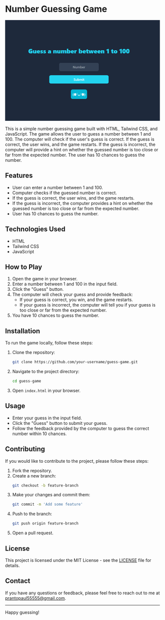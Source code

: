 # Number Guessing Game

![Screenshot of the Game](ss.png)

This is a simple number guessing game built with HTML, Tailwind CSS, and JavaScript. The game allows the user to guess a number between 1 and 100. The computer will check if the user's guess is correct. If the guess is correct, the user wins, and the game restarts. If the guess is incorrect, the computer will provide a hint on whether the guessed number is too close or far from the expected number. The user has 10 chances to guess the number.

## Features

- User can enter a number between 1 and 100.
- Computer checks if the guessed number is correct.
- If the guess is correct, the user wins, and the game restarts.
- If the guess is incorrect, the computer provides a hint on whether the guessed number is too close or far from the expected number.
- User has 10 chances to guess the number.

## Technologies Used

- HTML
- Tailwind CSS
- JavaScript

## How to Play

1. Open the game in your browser.
2. Enter a number between 1 and 100 in the input field.
3. Click the "Guess" button.
4. The computer will check your guess and provide feedback:
   - If your guess is correct, you win, and the game restarts.
   - If your guess is incorrect, the computer will tell you if your guess is too close or far from the expected number.
5. You have 10 chances to guess the number.

## Installation

To run the game locally, follow these steps:

1. Clone the repository:
    ```bash
    git clone https://github.com/your-username/guess-game.git
    ```
2. Navigate to the project directory:
    ```bash
    cd guess-game
    ```
3. Open `index.html` in your browser.

## Usage

- Enter your guess in the input field.
- Click the "Guess" button to submit your guess.
- Follow the feedback provided by the computer to guess the correct number within 10 chances.

## Contributing

If you would like to contribute to the project, please follow these steps:

1. Fork the repository.
2. Create a new branch:
    ```bash
    git checkout -b feature-branch
    ```
3. Make your changes and commit them:
    ```bash
    git commit -m 'Add some feature'
    ```
4. Push to the branch:
    ```bash
    git push origin feature-branch
    ```
5. Open a pull request.

## License

This project is licensed under the MIT License - see the [LICENSE](LICENSE) file for details.

## Contact

If you have any questions or feedback, please feel free to reach out to me at [prantopaul55555@gmail.com](mailto:your-email@example.com).

---

Happy guessing!
